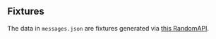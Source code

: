 ## Fixtures
The data in `messages.json` are fixtures generated via [this RandomAPI](https://randomapi.com/api/4ri6vuh5?key=9OGU-7XEM-UBI9-BW3D&results=20).
